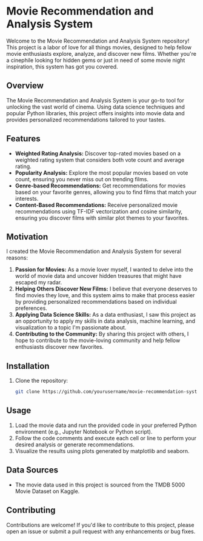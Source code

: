 # Movie Recommendation and Analysis System

Welcome to the Movie Recommendation and Analysis System repository! This project is a labor of love for all things movies, designed to help fellow movie enthusiasts explore, analyze, and discover new films. Whether you're a cinephile looking for hidden gems or just in need of some movie night inspiration, this system has got you covered.

## Overview

The Movie Recommendation and Analysis System is your go-to tool for unlocking the vast world of cinema. Using data science techniques and popular Python libraries, this project offers insights into movie data and provides personalized recommendations tailored to your tastes.

## Features

- **Weighted Rating Analysis:** Discover top-rated movies based on a weighted rating system that considers both vote count and average rating.
- **Popularity Analysis:** Explore the most popular movies based on vote count, ensuring you never miss out on trending films.
- **Genre-based Recommendations:** Get recommendations for movies based on your favorite genres, allowing you to find films that match your interests.
- **Content-Based Recommendations:** Receive personalized movie recommendations using TF-IDF vectorization and cosine similarity, ensuring you discover films with similar plot themes to your favorites.

## Motivation

I created the Movie Recommendation and Analysis System for several reasons:

1. **Passion for Movies:** As a movie lover myself, I wanted to delve into the world of movie data and uncover hidden treasures that might have escaped my radar.
2. **Helping Others Discover New Films:** I believe that everyone deserves to find movies they love, and this system aims to make that process easier by providing personalized recommendations based on individual preferences.
3. **Applying Data Science Skills:** As a data enthusiast, I saw this project as an opportunity to apply my skills in data analysis, machine learning, and visualization to a topic I'm passionate about.
4. **Contributing to the Community:** By sharing this project with others, I hope to contribute to the movie-loving community and help fellow enthusiasts discover new favorites.

## Installation

1. Clone the repository:

   ```bash
   git clone https://github.com/yourusername/movie-recommendation-system.git

## Usage

1. Load the movie data and run the provided code in your preferred Python environment (e.g., Jupyter Notebook or Python script).
2. Follow the code comments and execute each cell or line to perform your desired analysis or generate recommendations.
3. Visualize the results using plots generated by matplotlib and seaborn.

## Data Sources

- The movie data used in this project is sourced from the TMDB 5000 Movie Dataset on Kaggle.

## Contributing

Contributions are welcome! If you'd like to contribute to this project, please open an issue or submit a pull request with any enhancements or bug fixes.

